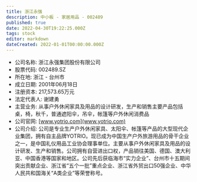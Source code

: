```yaml
---
title: 浙江永强
description: 中小板 - 家居用品 - 002489
published: true
date: 2022-04-30T19:22:25.000Z
tags: stock
editor: markdown
dateCreated: 2022-01-01T00:00:00.000Z
---
```


- 公司名称: 浙江永强集团股份有限公司
- 股票代码: 002489.SZ
- 所在地: 浙江 - 台州市
- 成立日期: 2001年06月18日
- 注册资本: 217,573.65万元
- 法定代表人: 谢建勇
- 主营业务: 从事户外休闲家具及用品的设计研发，生产和销售主要产品包括桌，椅，秋千，普通遮阳伞，吊伞，帐篷等户外休闲消费品
- 公司官网: [www.yotrio.com](www.yotrio.com)
- 公司介绍: 公司是专业生产户外休闲家具、太阳伞、帐篷等产品的大型现代企业集团，拥有自主品牌YOTRIO。现已成为中国生产户外旅游用品的骨干企业之一，是中国礼仪用品工业协会理事单位。主要从事户外休闲家具及用品的设计研发、生产和销售。公司拥有自营进出口权，产品销往美国、德国、澳大利亚、中国香港等国家和地区。公司先后获临海市“实力企业”、台州市十五期间突出贡献企业、浙江省“五个一批”重点企业、浙江省外贸出口50强企业、中华人民共和国海关“A类企业”等荣誉称号。


